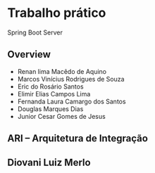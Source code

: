 # Trabalho prático

Spring Boot Server 


## Overview  

- Renan lima Macêdo de Aquino
- Marcos Vinícius Rodrigues de Souza
- Eric do Rosário Santos
- Elimir Elias Campos Lima
- Fernanda Laura Camargo dos Santos
- Douglas Marques Dias
- Junior Cesar Gomes de Jesus


## ARI – Arquitetura de Integração
## Diovani Luiz Merlo
